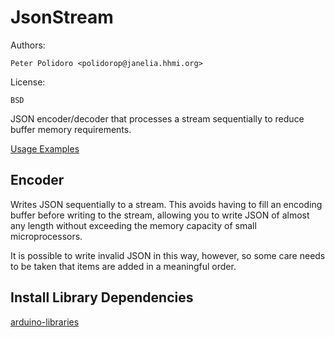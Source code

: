 # JsonStream

Authors:

    Peter Polidoro <polidorop@janelia.hhmi.org>

License:

    BSD


JSON encoder/decoder that processes a stream sequentially to reduce
buffer memory requirements.

[Usage Examples](./examples)

## Encoder

Writes JSON sequentially to a stream. This avoids having to fill an
encoding buffer before writing to the stream, allowing you to write
JSON of almost any length without exceeding the memory capacity of
small microprocessors.

It is possible to write invalid JSON in this way, however, so some
care needs to be taken that items are added in a meaningful order.

## Install Library Dependencies

[arduino-libraries](https://github.com/janelia-arduino/arduino-libraries)
